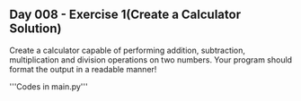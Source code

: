 ## Day 008 - Exercise 1(Create a Calculator Solution)
Create a calculator capable of performing addition, subtraction, multiplication and division operations on two numbers. Your program should format the output in a readable manner!

'''Codes in main.py'''